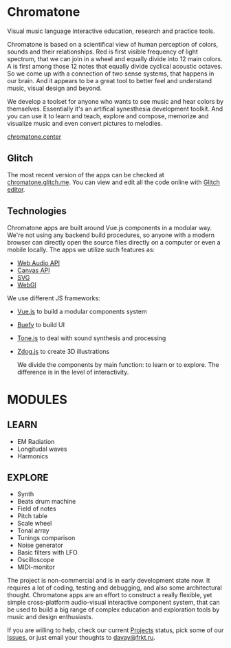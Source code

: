 # Chromatone

Visual music language interactive education, research and practice tools.

Chromatone is based on a scientifical view of human perception of colors, sounds and their relationships.
Red is first visible frequency of light spectrum, that we can join in a wheel and equally divide into 12 main colors. A is first among those 12 notes that equally divide cyclical acoustic octaves. So we come up with a connection of two sense systems, that happens in our brain. And it appears to be a great tool to better feel and understand music, visual design and beyond.

We develop a toolset for anyone who wants to see music and hear colors by themselves. Essentially it's an artifical synesthesia development toolkit. And you can use it to learn and teach, explore and compose, memorize and visualize music and even convert pictures to melodies.

[chromatone.center](https://chromatone.center)

## Glitch

The most recent version of the apps can be checked at [chromatone.glitch.me](https://chromatone.glitch.me/). You can view and edit all the code online with [Glitch editor](https://glitch.com/edit/#!/chromatone).

## Technologies

Chromatone apps are built around Vue.js components in a modular way. We're not using any backend build procedures, so anyone with a modern browser can directly open the source files directly on a computer or even a mobile locally. The apps we utilize such features as:

- [Web Audio API](https://developer.mozilla.org/ru/docs/Web/API/Web_Audio_API)
- [Canvas API](https://developer.mozilla.org/ru/docs/Web/API/Canvas_API)
- [SVG](https://developer.mozilla.org/ru/docs/Web/SVG)
- [WebGl](https://developer.mozilla.org/ru/docs/Web/API/WebGL_API)

We use different JS frameworks:

- [Vue.js](https://vuejs.org/) to build a modular components system
- [Buefy](https://buefy.org/) to build UI
- [Tone.js](https://tonejs.github.io/) to deal with sound synthesis and processing
- [Zdog.js](https://github.com/metafizzy/zdog) to create 3D illustrations

  We divide the components by main function: to learn or to explore. The difference is in the level of interactivity.

# MODULES

## LEARN

- EM Radiation
- Longitudal waves
- Harmonics

## EXPLORE

- Synth
- Beats drum machine
- Field of notes
- Pitch table
- Scale wheel
- Tonal array
- Tunings comparison
- Noise generator
- Basic filters with LFO
- Oscilloscope
- MIDI-monitor

The project is non-commercial and is in early development state now. It requires a lot of coding, testing and debugging, and also some architectural thought. Chromatone apps are an effort to construct a really flexible, yet simple cross-platform audio-visual interactive component system, that can be used to build a big range of complex education and exploration tools by music and design enthusiasts.

If you are willing to help, check our current [Projects](https://github.com/DeFUCC/chromatone/projects) status, pick some of our [Issues](https://github.com/DeFUCC/chromatone/issues), or just email your thoughts to [davay@frkt.ru](mailto:davay@frkt.ru).
